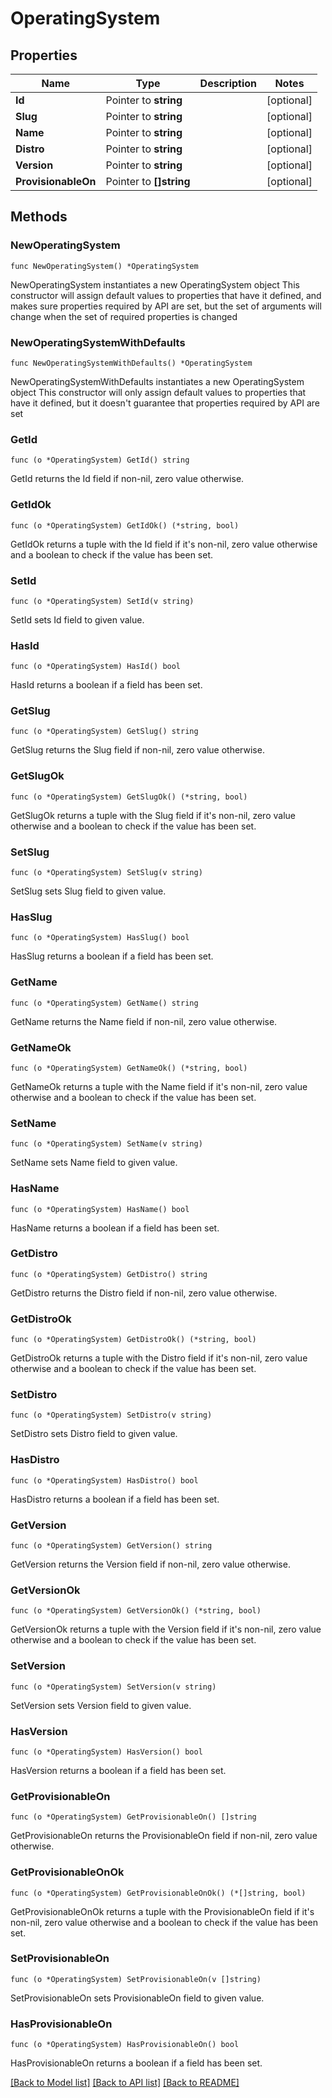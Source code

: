 # OperatingSystem

## Properties

Name | Type | Description | Notes
------------ | ------------- | ------------- | -------------
**Id** | Pointer to **string** |  | [optional] 
**Slug** | Pointer to **string** |  | [optional] 
**Name** | Pointer to **string** |  | [optional] 
**Distro** | Pointer to **string** |  | [optional] 
**Version** | Pointer to **string** |  | [optional] 
**ProvisionableOn** | Pointer to **[]string** |  | [optional] 

## Methods

### NewOperatingSystem

`func NewOperatingSystem() *OperatingSystem`

NewOperatingSystem instantiates a new OperatingSystem object
This constructor will assign default values to properties that have it defined,
and makes sure properties required by API are set, but the set of arguments
will change when the set of required properties is changed

### NewOperatingSystemWithDefaults

`func NewOperatingSystemWithDefaults() *OperatingSystem`

NewOperatingSystemWithDefaults instantiates a new OperatingSystem object
This constructor will only assign default values to properties that have it defined,
but it doesn't guarantee that properties required by API are set

### GetId

`func (o *OperatingSystem) GetId() string`

GetId returns the Id field if non-nil, zero value otherwise.

### GetIdOk

`func (o *OperatingSystem) GetIdOk() (*string, bool)`

GetIdOk returns a tuple with the Id field if it's non-nil, zero value otherwise
and a boolean to check if the value has been set.

### SetId

`func (o *OperatingSystem) SetId(v string)`

SetId sets Id field to given value.

### HasId

`func (o *OperatingSystem) HasId() bool`

HasId returns a boolean if a field has been set.

### GetSlug

`func (o *OperatingSystem) GetSlug() string`

GetSlug returns the Slug field if non-nil, zero value otherwise.

### GetSlugOk

`func (o *OperatingSystem) GetSlugOk() (*string, bool)`

GetSlugOk returns a tuple with the Slug field if it's non-nil, zero value otherwise
and a boolean to check if the value has been set.

### SetSlug

`func (o *OperatingSystem) SetSlug(v string)`

SetSlug sets Slug field to given value.

### HasSlug

`func (o *OperatingSystem) HasSlug() bool`

HasSlug returns a boolean if a field has been set.

### GetName

`func (o *OperatingSystem) GetName() string`

GetName returns the Name field if non-nil, zero value otherwise.

### GetNameOk

`func (o *OperatingSystem) GetNameOk() (*string, bool)`

GetNameOk returns a tuple with the Name field if it's non-nil, zero value otherwise
and a boolean to check if the value has been set.

### SetName

`func (o *OperatingSystem) SetName(v string)`

SetName sets Name field to given value.

### HasName

`func (o *OperatingSystem) HasName() bool`

HasName returns a boolean if a field has been set.

### GetDistro

`func (o *OperatingSystem) GetDistro() string`

GetDistro returns the Distro field if non-nil, zero value otherwise.

### GetDistroOk

`func (o *OperatingSystem) GetDistroOk() (*string, bool)`

GetDistroOk returns a tuple with the Distro field if it's non-nil, zero value otherwise
and a boolean to check if the value has been set.

### SetDistro

`func (o *OperatingSystem) SetDistro(v string)`

SetDistro sets Distro field to given value.

### HasDistro

`func (o *OperatingSystem) HasDistro() bool`

HasDistro returns a boolean if a field has been set.

### GetVersion

`func (o *OperatingSystem) GetVersion() string`

GetVersion returns the Version field if non-nil, zero value otherwise.

### GetVersionOk

`func (o *OperatingSystem) GetVersionOk() (*string, bool)`

GetVersionOk returns a tuple with the Version field if it's non-nil, zero value otherwise
and a boolean to check if the value has been set.

### SetVersion

`func (o *OperatingSystem) SetVersion(v string)`

SetVersion sets Version field to given value.

### HasVersion

`func (o *OperatingSystem) HasVersion() bool`

HasVersion returns a boolean if a field has been set.

### GetProvisionableOn

`func (o *OperatingSystem) GetProvisionableOn() []string`

GetProvisionableOn returns the ProvisionableOn field if non-nil, zero value otherwise.

### GetProvisionableOnOk

`func (o *OperatingSystem) GetProvisionableOnOk() (*[]string, bool)`

GetProvisionableOnOk returns a tuple with the ProvisionableOn field if it's non-nil, zero value otherwise
and a boolean to check if the value has been set.

### SetProvisionableOn

`func (o *OperatingSystem) SetProvisionableOn(v []string)`

SetProvisionableOn sets ProvisionableOn field to given value.

### HasProvisionableOn

`func (o *OperatingSystem) HasProvisionableOn() bool`

HasProvisionableOn returns a boolean if a field has been set.


[[Back to Model list]](../README.md#documentation-for-models) [[Back to API list]](../README.md#documentation-for-api-endpoints) [[Back to README]](../README.md)


